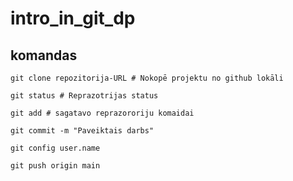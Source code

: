 # intro_in_git_dp


## komandas
```
git clone repozitorija-URL # Nokopē projektu no github lokāli

git status # Reprazotrijas status 

git add # sagatavo reprazororiju komaidai

git commit -m "Paveiktais darbs" 

git config user.name

git push origin main 
```

##